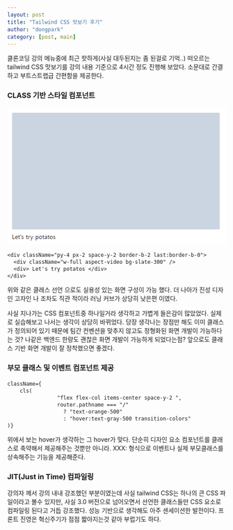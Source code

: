 ```yaml
---
layout: post
title: "Tailwind CSS 맛보기 후기"
author: "dongpark"
category: [post, main]
---
```


클론코딩 강의 메뉴중에 최근 핫하게(사실 대두된지는 좀 된걸로 기억..) 떠오르는 tailwind CSS 맛보기를 강의 내용 기준으로 4시간 정도 진행해 보았다.
소문대로 간결하고 부트스트랩급 간편함을 제공한다.

### CLASS 기반 스타일 컴포넌트

![](/assets/tailwindcss1.png)

``` 
<div className="py-4 px-2 space-y-2 border-b-2 last:border-b-0">
  <div className="w-full aspect-video bg-slate-300" />
  <div> Let's try potatos </div>
</div>
```

위와 같은 클래스 선언 으로도 실용성 있는 화면 구성이 가능 했다. 더 나아가 진성 디자인 고자인 나 조차도 직관 적이라 러닝 커브가 상당히 낮은편 이였다.

사실 지나가는 CSS 컴포넌트중 하나일거라 생각하고 가볍게 들은감이 많았었다. 실제로 실습해보고 나서는 생각이 상당히 바뀌었다.
당장 생각나는 장점만 해도 이미 클래스가 정의되어 있기 때문에 팀간 컨벤션을 맞추지 않고도 정형화된 화면 개발이 가능하다는 것?
나같은 백엔드 한량도 괜찮은 화면 개발이 가능하게 되었다는점? 앞으로도 클래스 기반 화면 개발이 잘 정착했으면 좋겠다.

### 부모 클래스 및 이벤트 컴포넌트 제공

```
className={
    cls(
                "flex flex-col items-center space-y-2 ",
                router.pathname === "/"
                  ? "text-orange-500"
                  : "hover:text-gray-500 transition-colors"
)}
```

위에서 보는 hover가 생각하는 그 hover가 맞다. 단순히 디자인 요소 컴포넌트를 클래스로 축약해서 제공해주는 것뿐만 아니라. 
XXX: 형식으로 이벤트나 실제 부모클래스를 상속해주는 기능을 제공해준다.

### JIT(Just in Time) 컴파일링

강의자 께서 강의 내내 강조했던 부분이였는데 사실 tailwind CSS는 하나의 큰 CSS 파일이라고 볼수 있지만,
사실 3.0 버전으로 넘어오면서 선언한 클래스들만 CSS 요소로 컴파일링 된다고 거듭 강조했다.
성능 기반으로 생각해도 아주 센세이션한 발전이다. 프론트 진영은 혁신주기가 점점 짧아지는것 같아 부럽기도 하다.
